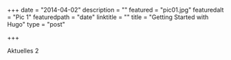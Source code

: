 +++
date = "2014-04-02"
description = ""
featured = "pic01.jpg"
featuredalt = "Pic 1"
featuredpath = "date"
linktitle = ""
title = "Getting Started with Hugo"
type = "post"

+++

Aktuelles 2